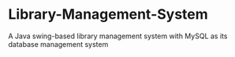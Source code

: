 # Library-Management-System
A Java swing-based library management system with MySQL as its database management system
